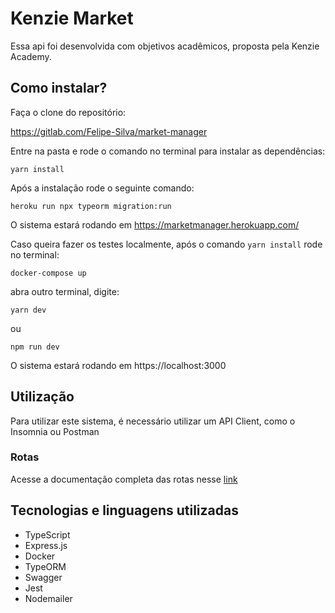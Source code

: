 # Kenzie Market

Essa api foi desenvolvida com objetivos acadêmicos, proposta pela Kenzie Academy.

## Como instalar?

Faça o clone do repositório:

<https://gitlab.com/Felipe-Silva/market-manager>

Entre na pasta e rode o comando no terminal para instalar as dependências:

`yarn install`

Após a instalação rode o seguinte comando: 

`heroku run npx typeorm migration:run`

O sistema estará rodando em https://marketmanager.herokuapp.com/

Caso queira fazer os testes localmente, após o comando `yarn install` rode no terminal:

`docker-compose up`

abra outro terminal, digite:

`yarn dev`

ou

`npm run dev`

O sistema estará rodando em https://localhost:3000

## Utilização

Para utilizar este sistema, é necessário utilizar um API Client, como o Insomnia ou Postman

### Rotas
 
Acesse a documentação completa das rotas nesse <a href="https://marketmanager.herokuapp.com/api-documentation/">link</a>

## Tecnologias e linguagens utilizadas

- TypeScript
- Express.js
- Docker
- TypeORM
- Swagger
- Jest
- Nodemailer
